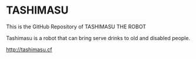 # TASHIMASU
This is the GitHub Repository of TASHIMASU THE ROBOT

Tashimasu is a robot that can bring serve drinks to old and disabled people.

http://tashimasu.cf


